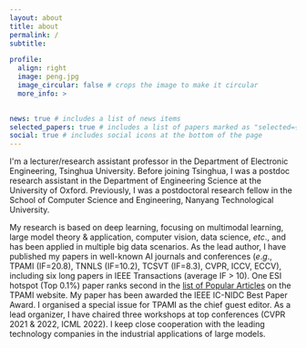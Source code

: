 ```yaml
---
layout: about
title: about
permalink: /
subtitle: 

profile:
  align: right
  image: peng.jpg
  image_circular: false # crops the image to make it circular
  more_info: >
    

news: true # includes a list of news items
selected_papers: true # includes a list of papers marked as "selected={true}"
social: true # includes social icons at the bottom of the page
---
```



I'm a lecturer/research assistant professor in the Department of Electronic Engineering, Tsinghua University. Before joining Tsinghua, I was a postdoc research assistant in the Department of Engineering Science at the University of Oxford. Previously, I was a postdoctoral research fellow in the School of Computer Science and Engineering, Nanyang Technological University.

My research is based on deep learning, focusing on multimodal learning, large model theory & application, computer vision, data science, *etc*., and has been applied in multiple big data scenarios. As the lead author, I have published my papers in well-known AI journals and conferences (*e*.*g*., TPAMI (IF=20.8), TNNLS (IF=10.2), TCSVT (IF=8.3), CVPR, ICCV, ECCV), including six long papers in IEEE Transactions (average IF > 10). One ESI hotspot (Top 0.1%) paper ranks second in the [list of Popular Articles](https://ieeexplore.ieee.org/xpl/RecentIssue.jsp?punumber=34) on the TPAMI website. My paper has been awarded the IEEE IC-NIDC Best Paper Award. I organised a special issue for TPAMI as the chief guest editor. As a lead organizer, I have chaired three workshops at top conferences (CVPR 2021 & 2022, ICML 2022). I keep close cooperation with the leading technology companies in the industrial applications of large models. 